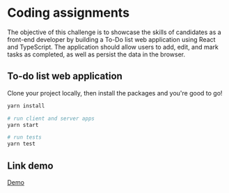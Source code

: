 # Coding assignments

The objective of this challenge is to showcase the skills of candidates as a front-end developer by building a To-Do list web application using React and TypeScript. The application should allow users to add, edit, and mark tasks as completed, as well as persist the data in the browser.

## To-do list web application

Clone your project locally, then install the packages and you're good to go!

```bash
yarn install

# run client and server apps
yarn start

# run tests
yarn test
```

## Link demo

<a href="https://todoapp-two-opal.vercel.app" target="_blank">Demo</a>
